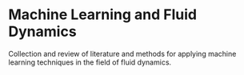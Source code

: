 # Machine Learning and Fluid Dynamics

Collection and review of literature and methods for applying machine learning techniques in the field of fluid dynamics.
